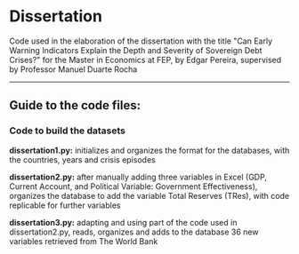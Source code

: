 # Dissertation
Code used in the elaboration of the dissertation with the title "Can Early Warning Indicators Explain the Depth and Severity of Sovereign Debt Crises?" for the Master in Economics at FEP, by Edgar Pereira, supervised by Professor Manuel Duarte Rocha

--------------------------------------------------------------------------------------------------------------------------------------------

## Guide to the code files:

### Code to build the datasets

 **dissertation1.py:** initializes and organizes the format for the databases, with the countries, years and crisis episodes

 **dissertation2.py:** after manually adding three variables in Excel (GDP, Current Account, and Political Variable: Government Effectiveness), organizes the database to add the variable Total Reserves (TRes), with code replicable for further variables

 **dissertation3.py:** adapting and using part of the code used in dissertation2.py, reads, organizes and adds to the database 36 new variables retrieved from The World Bank
